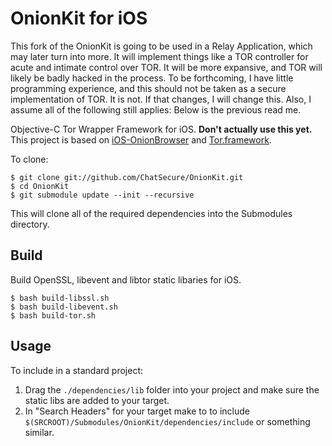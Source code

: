 # OnionKit for iOS

This fork of the OnionKit is going to be used in a Relay Application, which may later turn into more. It will implement things like a TOR controller for acute and intimate control over TOR. It will be more expansive, and TOR will likely be badly hacked in the process. To be forthcoming, I have little programming experience, and this should not be taken as a secure implementation of TOR. It is not. If that changes, I will change this. Also, I assume all of the following still applies: Below is the previous read me.


Objective-C Tor Wrapper Framework for iOS. **Don't actually use this yet.** This project is based on [iOS-OnionBrowser](https://github.com/mtigas/iOS-OnionBrowser) and [Tor.framework](https://github.com/hivewallet/Tor.framework).

To clone:

    $ git clone git://github.com/ChatSecure/OnionKit.git
    $ cd OnionKit        
    $ git submodule update --init --recursive
   
This will clone all of the required dependencies into the Submodules directory.

## Build

Build OpenSSL, libevent and libtor static libaries for iOS.

    $ bash build-libssl.sh
    $ bash build-libevent.sh
    $ bash build-tor.sh

## Usage

To include in a standard project:

1. Drag the `./dependencies/lib` folder into your project and make sure the static libs are added to your target.
2. In "Search Headers" for your target make to to include `$(SRCROOT)/Submodules/OnionKit/dependencies/include` or something similar.